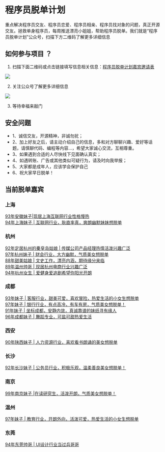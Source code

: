 # 程序员脱单计划


重点解决程序员交友、程序员恋爱、程序员相亲、程序员找对象的问题，真正开源交友。拯救单身程序员，每周推送漂亮小姐姐，帮助程序员脱单。我们就是“程序员脱单计划”公众号，扫描下方二维码了解更多详细信息


## 如何参与项目 ？

1. 扫描下面二维码或点击链接填写信息相关信息：[程序员脱单计划嘉宾邀请表](https://docs.qq.com/form/page/DTEpXZ09GRU52eXRa?_w_tencentdocx_form=1)

![](http://cxy521.com/static/img/wechat/collect.png)

2. 关注公众号了解更多详细信息

![](https://cxy521.com/static/img/wechat/one/objectnew.jpg)

3. 等待幸福来敲门
   


## 安全问题 

- 1、诚信交友，开源精神，非诚勿扰；
- 2、加上好友之后，请主动介绍自己的信息，多和对方聊聊兴趣、爱好等话题，请慎聊代码、编程等内容...，希望大家诚心交流，互相尊重。
- 3、如果遇到合适的人尽快线下见面确认真实；
- 4、如遇转账、广告或其他类似可疑行为，请及时向我举报；
- 5、大家都是成年人，应该学会保护自己
- 6、祝大家早日脱单！


## 当前脱单嘉宾


### 上海

[93年安徽妹子|现居上海互联网行业性格慢热](https://mp.weixin.qq.com/s/nM8n2uVpzZ_7GDv0Dchfyg)  
[94年上海妹子 | 互联网行业，耿直率真，爽朗幽默妹妹想脱单](https://mp.weixin.qq.com/s/XZNkh0S-agLKNFLFjYVuLg)

### 杭州
[92年定居杭州的秦皇岛姑娘 | 传媒公司产品经理热情活泼兴趣广泛](https://mp.weixin.qq.com/s/BkUlplLJ8omakoms7zedvQ)  
[97年杭州妹子 | 财会行业，大方幽默，气质美女想脱单](https://mp.weixin.qq.com/s/jhaBFeNj2R91rzZU598JSw)    
[88年甜美姑娘 | 文史工作，漂亮内涵，期待缘分来临](https://mp.weixin.qq.com/s/XZNkh0S-agLKNFLFjYVuLg)  
[89年温州帅哥 | 现居杭州电商行业兴趣广泛](https://mp.weixin.qq.com/s/a5HtsI0kP_jMTaKlBDVDTw)  
[94年杭州女生 | 爱健身爱追剧希望你阳光开朗](https://mp.weixin.qq.com/s/nE4wrPwO1AZlZSX3klE22A)  

### 成都

[93年妹子 | 客服行业，甜美可爱，喜欢冒险，热爱生活的小女生想脱单](https://mp.weixin.qq.com/s/hb5WA9cy376V10-aOh6IvQ)  
[97年妹子 | 银行行业，有点高冷，有车有房，气质美女想脱单！](https://mp.weixin.qq.com/s/oqdGe5xZBbCA6uVX81-UXw)  
[91年妹子 | 坐标成都，安静内敛，真诚靠谱的妹纸寻有缘人](https://mp.weixin.qq.com/s/K3vzlb67CQ9s3IefHF9kcA)  
[96年成都妹子 | 舞蹈专业，可盐可甜热爱生活](https://mp.weixin.qq.com/s/2sL-npxqZmim9_hUCFTjAg)

### 西安

[90年陕西妹子 | 人力资源行业，喜欢看书朗诵的美女想脱单](https://mp.weixin.qq.com/s/EO28g8brlaGup4V1c2qKMg)

### 长沙

[92年长沙妹子 | 公务员行业，积极乐观，温柔善良美女想脱单！](https://mp.weixin.qq.com/s/I8qOoFlmIOl1mgTo_mKZOA)

### 南京

[99年南京妹子 |在读研究生，活泼开朗，气质美女想脱单！](https://mp.weixin.qq.com/s/9wYgjf67QplWgJeWn9UmUQ)

### 温州

[97年妹子 | 教育行业，开朗外向，活泼可爱，热爱生活的小女生想脱单](https://mp.weixin.qq.com/s/Xh9XePUXMQc8kgo9CXdF6A)

### 东莞

[94年东莞帅哥 | UI设计行业当过兵哥哥](https://mp.weixin.qq.com/s/yu9wuUUu8ywcKRP7mpHoRg)